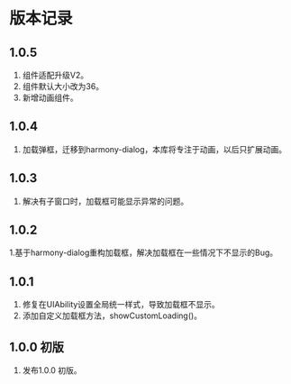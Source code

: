 # 版本记录

## 1.0.5
1. 组件适配升级V2。
2. 组件默认大小改为36。
3. 新增动画组件。

## 1.0.4
1. 加载弹框，迁移到harmony-dialog，本库将专注于动画，以后只扩展动画。   

## 1.0.3
1. 解决有子窗口时，加载框可能显示异常的问题。  

## 1.0.2
1.基于harmony-dialog重构加载框，解决加载框在一些情况下不显示的Bug。

## 1.0.1
1. 修复在UIAbility设置全局统一样式，导致加载框不显示。   
2. 添加自定义加载框方法，showCustomLoading()。   

## 1.0.0 初版
1. 发布1.0.0 初版。      